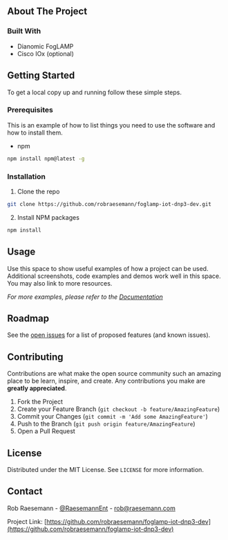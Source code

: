 <!-- ABOUT THE PROJECT -->
## About The Project



### Built With

* Dianomic FogLAMP
* Cisco IOx (optional)


<!-- GETTING STARTED -->
## Getting Started

To get a local copy up and running follow these simple steps.

### Prerequisites

This is an example of how to list things you need to use the software and how to install them.
* npm
```sh
npm install npm@latest -g
```

### Installation

1. Clone the repo
```sh
git clone https://github.com/robraesemann/foglamp-iot-dnp3-dev.git
```
2. Install NPM packages
```sh
npm install
```



<!-- USAGE EXAMPLES -->
## Usage

Use this space to show useful examples of how a project can be used. Additional screenshots, code examples and demos work well in this space. You may also link to more resources.

_For more examples, please refer to the [Documentation](https://example.com)_



<!-- ROADMAP -->
## Roadmap

See the [open issues](https://github.com/robraesemann/foglamp-iot-dnp3-dev/issues) for a list of proposed features (and known issues).



<!-- CONTRIBUTING -->
## Contributing

Contributions are what make the open source community such an amazing place to be learn, inspire, and create. Any contributions you make are **greatly appreciated**.

1. Fork the Project
2. Create your Feature Branch (`git checkout -b feature/AmazingFeature`)
3. Commit your Changes (`git commit -m 'Add some AmazingFeature'`)
4. Push to the Branch (`git push origin feature/AmazingFeature`)
5. Open a Pull Request



<!-- LICENSE -->
## License

Distributed under the MIT License. See `LICENSE` for more information.



<!-- CONTACT -->
## Contact

Rob Raesemann - [@RaesemannEnt](https://twitter.com/RaesemannEnt) - rob@raesemann.com

Project Link: [https://github.com/robraesemann/foglamp-iot-dnp3-dev](https://github.com/robraesemann/foglamp-iot-dnp3-dev)







<!-- MARKDOWN LINKS & IMAGES -->
<!-- https://www.markdownguide.org/basic-syntax/#reference-style-links -->
[contributors-shield]: https://img.shields.io/github/contributors/robraesemann/repo.svg?style=flat-square
[contributors-url]: https://github.com/robraesemann/repo/graphs/contributors
[forks-shield]: https://img.shields.io/github/forks/robraesemann/repo.svg?style=flat-square
[forks-url]: https://github.com/robraesemann/repo/network/members
[stars-shield]: https://img.shields.io/github/stars/robraesemann/repo.svg?style=flat-square
[stars-url]: https://github.com/robraesemann/repo/stargazers
[issues-shield]: https://img.shields.io/github/issues/robraesemann/repo.svg?style=flat-square
[issues-url]: https://github.com/robraesemann/repo/issues
[license-shield]: https://img.shields.io/github/license/robraesemann/repo.svg?style=flat-square
[license-url]: https://github.com/robraesemann/repo/blob/master/LICENSE.txt
[linkedin-shield]: https://img.shields.io/badge/-LinkedIn-black.svg?style=flat-square&logo=linkedin&colorB=555
[linkedin-url]: https://linkedin.com/in/robraesemann
[product-screenshot]: images/screenshot.png